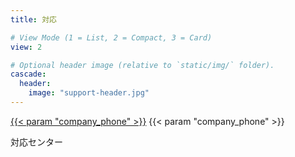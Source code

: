 ```yaml
---
title: 対応

# View Mode (1 = List, 2 = Compact, 3 = Card)
view: 2

# Optional header image (relative to `static/img/` folder).
cascade:
  header:
    image: "support-header.jpg"
---
```


<div class="blockquote text-center">
<p class="display-4">
  <a class="d-inline d-sm-none" href='tel:{{< param "company_phone" >}}'>{{< param "company_phone" >}}</a>
  <span class="d-none d-sm-inline">{{< param "company_phone" >}}</a>
</p>
<p>対応センター</p>
</div>
